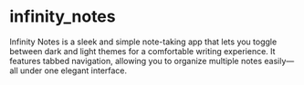# infinity_notes
Infinity Notes is a sleek and simple note-taking app that lets you toggle between dark and light themes for a comfortable writing experience. It features tabbed navigation, allowing you to organize multiple notes easily—all under one elegant interface.
